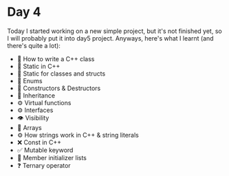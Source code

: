 ﻿# Day 4
Today I started working on a new simple project, but it's not finished yet, so I will probably put it into day5 project. Anyways, here's what I learnt (and there's quite a lot):
- 📝 How to write a C++ class
- 💬 Static in C++
- 💬 Static for classes and structs
- 📃 Enums
- 🧱 Constructors & Destructors
- 👶 Inheritance
- ⚙️ Virtual functions
- ⚙️ Interfaces
- 👁️ Visibility
- 📃 Arrays
- ⚙️ How strings work in C++ & string literals
- ❌ Const in C++
- ✅ Mutable keyword
- 📃 Member initializer lists
- ❓ Ternary operator
